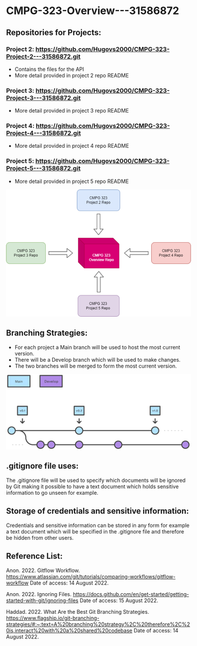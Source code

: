 # CMPG-323-Overview---31586872

## Repositories for Projects:
### Project 2: https://github.com/Hugovs2000/CMPG-323-Project-2---31586872.git
- Contains the files for the API
- More detail provided in project 2 repo README
### Project 3: https://github.com/Hugovs2000/CMPG-323-Project-3---31586872.git
- More detail provided in project 3 repo README
### Project 4: https://github.com/Hugovs2000/CMPG-323-Project-4---31586872.git
- More detail provided in project 4 repo README
### Project 5: https://github.com/Hugovs2000/CMPG-323-Project-5---31586872.git
- More detail provided in project 5 repo README

<img src="RepoDiagram.png" alt="Repo Diagram">

## Branching Strategies:
- For each project a Main branch will be used to host the most current version.
- There will be a Develop branch which will be used to make changes.
- The two branches will be merged to form the most current version.

<img src="Branching.svg" alt="Branching Diagram">

## .gitignore file uses:
The .gitignore file will be used to specify which documents will be ignored
by Git making it possible to have a text document which holds sensitive
information to go unseen for example.

## Storage of credentials and sensitive information:
Credentials and sensitive information can be stored in any form for example a
text document which will be specified in the .gitignore file and therefore be 
hidden from other users.

## Reference List:
Anon. 2022. Gitflow Workflow. https://www.atlassian.com/git/tutorials/comparing-workflows/gitflow-workflow Date of access: 14 August 2022.

Anon. 2022. Ignoring Files. https://docs.github.com/en/get-started/getting-started-with-git/ignoring-files Date of access: 15 August 2022.

Haddad. 2022. What Are the Best Git Branching Strategies. https://www.flagship.io/git-branching-strategies/#:~:text=A%20branching%20strategy%2C%20therefore%2C%20is,interact%20with%20a%20shared%20codebase Date of access: 14 August 2022.
